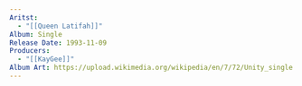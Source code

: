 ```yaml
---
Aritst:
  - "[[Queen Latifah]]"
Album: Single
Release Date: 1993-11-09
Producers:
  - "[[KayGee]]"
Album Art: https://upload.wikimedia.org/wikipedia/en/7/72/Unity_single.jpg
---
```

